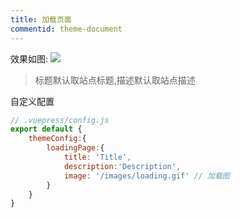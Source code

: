 ```yaml
---
title: 加载页面
commentid: theme-document
---
```


效果如图:
![](https://cdn.jsdelivr.net/gh/hvnobug/assets/home/post/images/loading-page-preview.gif)


> 标题默认取站点标题,描述默认取站点描述

自定义配置

```javascript
// .vuepress/config.js
export default {
    themeConfig:{
        loadingPage:{
            title: 'Title',
            description:'Description',
            image: '/images/loading.gif' // 加载图
        }
    }
}
```

